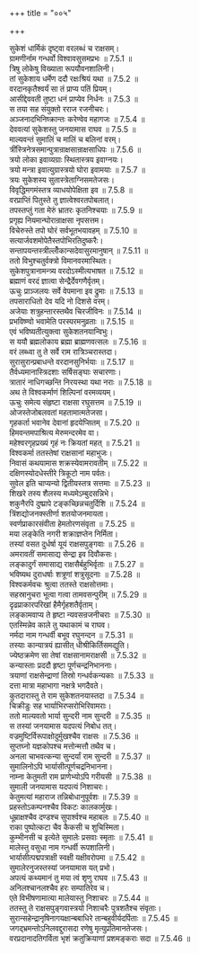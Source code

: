 +++
title = "००५"

+++


  
सुकेशं धार्मिकं दृष्ट्वा वरलब्धं च राक्षसम्।  
ग्रामणीर्नाम गन्धर्वो विश्वावसुसमप्रभः ॥ 7.5.1 ॥   
त्रिषु लोकेषु विख्याता रूपयौवनशालिनी।  
तां सुकेशाय धर्मेण ददौ रक्षःश्रियं यथा ॥ 7.5.2 ॥   
वरदानकृतैश्वर्यं सा तं प्राप्य पतिं प्रियम्।  
आसीद्देववती तुष्टा धनं प्राप्येव निर्धनः ॥ 7.5.3 ॥   
स तया सह संयुक्तो रराज रजनीचरः।  
अञ्जनादभिनिष्क्रान्तः करेण्वेव महागजः ॥ 7.5.4 ॥   
देववत्यां सुकेशस्तु जनयामास राघव ॥ 7.5.5 ॥   
माल्यवन्तं सुमालिं च मालिं च बलिनां वरम्।  
त्रींस्त्रिनेत्रसमान्पुत्रान्राक्षसान्राक्षसाधिपः ॥ 7.5.6 ॥   
त्रयो लोका इवाव्यग्राः स्थितास्त्रय इवाग्नयः।  
त्रयो मन्त्रा इवात्युग्रास्त्रयो घोरा इवामयाः ॥ 7.5.7 ॥   
त्रयः सुकेशस्य सुतास्त्रेताग्निसमतेजसः।  
विवृद्धिमगमंस्तत्र व्याधयोपेक्षिता इव ॥ 7.5.8 ॥   
वरप्राप्तिं पितुस्ते तु ज्ञात्वेश्वरतपोबलात्।  
तपस्तप्तुं गता मेरुं भ्रातरः कृतनिश्चयाः ॥ 7.5.9 ॥   
प्रगृह्य नियमान्घोरान्राक्षसा नृपसत्तम।  
विचेरुस्ते तपो घोरं सर्वभूतभयावहम् ॥ 7.5.10 ॥   
सत्यार्जवशमोपेतैस्तपोभिरतिदुष्करैः।  
सन्तापयन्तस्त्रील्लोँकान्सदेवासुरमानुषान् ॥ 7.5.11 ॥   
ततो विभुश्चतुर्वक्त्रो विमानवरमास्थितः।  
सुकेशपुत्रानामन्त्र्य वरदोऽस्मीत्यभाषत ॥ 7.5.12 ॥   
ब्रह्माणं वरदं ज्ञात्वा सेन्द्रैर्देवगणैर्वृतम्।  
ऊचुः प्राञ्जलयः सर्वे वेपमाना इव द्रुमाः ॥ 7.5.13 ॥   
तपसाराधितो देव यदि नो दिशसे वरम्।  
अजेयाः शत्रुहन्तारस्तथैव चिरजीविनः ॥ 7.5.14 ॥   
प्रभविष्ण्वो भवामेति परस्परमनुव्रताः ॥ 7.5.15 ॥   
एवं भविष्यतीत्युक्त्वा सुकेशतनयान्विभुः।  
स ययौ ब्रह्मलोकाय ब्रह्मा ब्राह्मणवत्सलः ॥ 7.5.16 ॥   
वरं लब्ध्वा तु ते सर्वे राम रात्रिञ्चरास्तदा।  
सुरासुरान्प्रबाधन्ते वरदानसुनिर्भयाः ॥ 7.5.17 ॥   
तैर्वध्यमानास्त्रिदशाः सर्षिसङ्घाः सचारणाः।  
त्रातारं नाधिगच्छन्ति निरयस्था यथा नराः ॥ 7.5.18 ॥   
अथ ते विश्वकर्माणं शिल्पिनां वरमव्ययम्।  
ऊचुः समेत्य संहृष्टा राक्षसा रघुसत्तम ॥ 7.5.19 ॥   
ओजस्तेजोबलवतां महतामात्मतेजसा।  
गृहकर्ता भवानेव देवानां हृदयेप्सितम् ॥ 7.5.20 ॥   
हिमवन्तमपाश्रित्य मेरुमन्दरमेव वा।  
महेश्वरगृहप्रख्यं गृहं नः क्रियतां महत् ॥ 7.5.21 ॥   
विश्वकर्मा ततस्तेषां राक्षसानां महाभुजः।  
निवासं कथयामास शक्रस्येवामरावतीम् ॥ 7.5.22 ॥   
दक्षिणस्योदधेस्तीरे त्रिकूटो नाम पर्वतः।  
सुवेल इति चाप्यन्यो द्वितीयस्तत्र सत्तमाः ॥ 7.5.23 ॥   
शिखरे तस्य शैलस्य मध्यमेऽम्बुदसन्निभे।  
शकुनैरपि दुष्प्रापे टङ्कच्छिन्नचतुर्दिशि ॥ 7.5.24 ॥   
त्रिंशद्योजनक्स्तीर्णा शतयोजनमायता।  
स्वर्णप्राकारसंवीता हेमतोरणसंवृता ॥ 7.5.25 ॥   
मया लङ्केति नगरी शक्राज्ञप्तेन निर्मिता।  
तस्यां वसत दुर्धर्षा यूयं राक्षसपुङ्गवाः ॥ 7.5.26 ॥   
अमरावतीं समासाद्य सेन्द्रा इव दिवौकसः।  
लङ्कादुर्गं समासाद्य राक्षसैर्बहुभिर्वृताः ॥ 7.5.27 ॥   
भविष्यथ दुराधर्षाः शत्रूणां शत्रुसूदनाः ॥ 7.5.28 ॥   
विश्वकर्मवचः श्रुत्वा ततस्ते राक्षसोत्तमाः।  
सहस्रानुचरा भूत्वा गत्वा तामवसन्पुरीम् ॥ 7.5.29 ॥   
दृढप्राकारपरिखां हैमैर्गृहशतैर्वृताम्।  
लङ्कामवाप्य ते हृष्टा न्यवसन्रजनीचराः ॥ 7.5.30 ॥   
एतस्मिन्नेव काले तु यथाकामं च राघव।  
नर्मदा नाम गन्धर्वी बभूव रघुनन्दन ॥ 7.5.31 ॥   
तस्याः कान्यात्रयं ह्यासीत् धीश्रीकिर्तिसमद्युति।  
ज्येष्ठक्रमेण सा तेषां राक्षसानामराक्षसी ॥ 7.5.32 ॥   
कन्यास्ताः प्रददौ हृष्टा पूर्णचन्द्रनिभाननाः।  
त्रयाणां राक्षसेन्द्राणां तिस्रो गन्धर्वकन्यकाः ॥ 7.5.33 ॥   
दत्ता मात्रा महाभागा नक्षत्रे भगदैवते।  
कुतदारास्तु ते राम सुकेशतनयास्तदा ॥ 7.5.34 ॥   
चिक्रीडुः सह भार्याभिरप्सरोभिरिवामराः।  
ततो माल्यवतो भार्या सुन्दरी नाम सुन्दरी ॥ 7.5.35 ॥   
स तस्यां जनयामास यदपत्यं निबोध तत्।  
वज्रमुष्टिर्विरूपाक्षोदुर्मुखश्चैव राक्षसः ॥ 7.5.36 ॥   
सुप्तघ्नो यज्ञकोपश्च मत्तोन्मत्तौ तथैव च।  
अनला चाभवत्कन्या सुन्दर्यां राम सुन्दरी ॥ 7.5.37 ॥   
सुमालिनोऽपि भार्यासीत्पूर्णचद्रनिभानना।  
नाम्ना केतुमती राम प्राणेभ्योऽपि गरीयसी ॥ 7.5.38 ॥   
सुमाली जनयामास यदपत्यं निशाचरः।  
केतुमत्यां महाराज तन्निबोधानुपूर्वशः ॥ 7.5.39 ॥   
प्रहस्तोऽकम्पनश्चैव विकटः कालकार्मुखः।  
धूम्राक्षश्चैव दण्डश्च सुपार्श्वश्च महाबलः ॥ 7.5.40 ॥   
राका पुष्पोत्कटा चैव कैकसी च शुचिस्मिता।  
कुम्भीनसी च इत्येते सुमालेः प्रसवाः स्मृताः ॥ 7.5.41 ॥   
मालेस्तु वसुधा नाम गन्धर्वी रूपशालिनी।  
भार्यासीत्पद्मपत्राक्षी स्वक्षी यक्षीवरोपमा ॥ 7.5.42 ॥   
सुमालेरनुजस्तस्यां जनयामास यत् प्रभो।  
अपत्यं कथ्यमानं तु मया त्वं शृणु राघव ॥ 7.5.43 ॥   
अनिलश्चानलश्चैव हरः सम्पातिरेव च।  
एते विभीषणामात्या मालेयास्तु निशाचरः ॥ 7.5.44 ॥   
ततस्तु ते राक्षसपुङ्गवास्त्रयो निशाचरैः पुत्रशतैश्च संवृताः।  
सुरान्सहेन्द्रानृषिनागयक्षान्बबाधिरे तान्बहुवीर्यदर्पिताः ॥ 7.5.45 ॥   
जगद्भ्रमन्तोऽनिलवद्दुरासदा रणेषु मृत्युप्रतिमानतेजसः।  
वरप्रदानादतिगर्विता भृशं क्रतुक्रियाणां प्रशमङ्कराः सदा ॥ 7.5.46 ॥   
